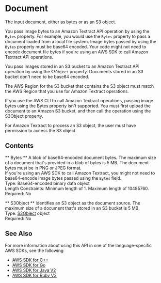 # Document<a name="API_Document"></a>

The input document, either as bytes or as an S3 object\.

You pass image bytes to an Amazon Textract API operation by using the `Bytes` property\. For example, you would use the `Bytes` property to pass a document loaded from a local file system\. Image bytes passed by using the `Bytes` property must be base64 encoded\. Your code might not need to encode document file bytes if you're using an AWS SDK to call Amazon Textract API operations\. 

You pass images stored in an S3 bucket to an Amazon Textract API operation by using the `S3Object` property\. Documents stored in an S3 bucket don't need to be base64 encoded\.

The AWS Region for the S3 bucket that contains the S3 object must match the AWS Region that you use for Amazon Textract operations\.

If you use the AWS CLI to call Amazon Textract operations, passing image bytes using the Bytes property isn't supported\. You must first upload the document to an Amazon S3 bucket, and then call the operation using the S3Object property\.

For Amazon Textract to process an S3 object, the user must have permission to access the S3 object\. 

## Contents<a name="API_Document_Contents"></a>

 ** Bytes **   <a name="Textract-Type-Document-Bytes"></a>
A blob of base64\-encoded document bytes\. The maximum size of a document that's provided in a blob of bytes is 5 MB\. The document bytes must be in PNG or JPEG format\.  
If you're using an AWS SDK to call Amazon Textract, you might not need to base64\-encode image bytes passed using the `Bytes` field\.   
Type: Base64\-encoded binary data object  
Length Constraints: Minimum length of 1\. Maximum length of 10485760\.  
Required: No

 ** S3Object **   <a name="Textract-Type-Document-S3Object"></a>
Identifies an S3 object as the document source\. The maximum size of a document that's stored in an S3 bucket is 5 MB\.  
Type: [S3Object](API_S3Object.md) object  
Required: No

## See Also<a name="API_Document_SeeAlso"></a>

For more information about using this API in one of the language\-specific AWS SDKs, see the following:
+  [AWS SDK for C\+\+](https://docs.aws.amazon.com/goto/SdkForCpp/textract-2018-06-27/Document) 
+  [AWS SDK for Go](https://docs.aws.amazon.com/goto/SdkForGoV1/textract-2018-06-27/Document) 
+  [AWS SDK for Java V2](https://docs.aws.amazon.com/goto/SdkForJavaV2/textract-2018-06-27/Document) 
+  [AWS SDK for Ruby V3](https://docs.aws.amazon.com/goto/SdkForRubyV3/textract-2018-06-27/Document) 